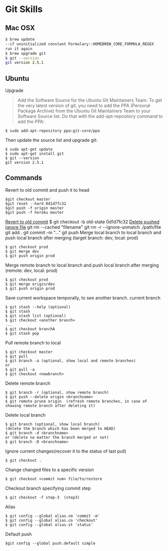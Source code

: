 Git Skills
===
Mac OSX
-----
```sh
$ brew update
--if uninitialized constant Formulary::HOMEBREW_CORE_FORMULA_REGEX
run it again
$ brew upgrade git
$ git --version
git version 2.5.1
```
Ubuntu
-----
Upgrade
>Add the Software Source for the Ubuntu Git Maintainers Team. To get the very latest version of git, you need to add the PPA (Personal Package Archive) from the Ubuntu Git Maintainers Team to your Software Source list. Do that with the add-apt-repository command to add the PPA:

    $ sudo add-apt-repository ppa:git-core/ppa
Then update the source list and upgrade git:

    $ sudo apt-get update
    $ sudo apt-get install git
    $ git --version
    git version 2.5.1
Commands
------
Revert to old commit and push it to head

    $git checkout master
    $git reset --hard 0d1d7fc32
    $git push -f origin master
    $git push -f heroku master
[Revert to old commit](
http://stackoverflow.com/questions/4114095/revert-to-a-previous-git-commit)
    $ git checkout -b old-state 0d1d7fc32
[Delete pushed ignore file](
http://stackoverflow.com/questions/1139762/ignore-files-that-have-already-been-committed-to-a-git-repository)
    git rm --cached "filename"
    git rm -r --ignore-unmatch  ./path/file
    git add .
    git commit -m "..."
    git push
Merge local branch to local branch and push local branch after merging (target branch: dev, local: prod)
    
    $ git checkout prod
    $ git merge dev
    $ git push origin prod
Merge remote branch to local branch and push local branch after merging (remote: dev, local: prod)

    $ git checkout prod
    $ git merge origin/dev
    $ git push origin prod
    
Save current workspace temporally, to see another branch. current branch <branchA>
    
    $ git stash --help (optional)
    $ git stash
    $ git stash list (optional)
    $ git checkout <another branch>
    ...
    $ git checkout branchA
    $ git stash pop
Pull remote branch to local

    $ git checkout master
    $ git pull
    $ git branch -a (optional, show local and remote branches)
    or
    $ git pull -a
    $ git checkout <newbranch>
Delete remote branch
    
    $ git branch -r (optional, show remote branch)
    $ git push --delete origin <branchname>
    $ git remote prune origin  (refresh remote branches, in case of showing remote branch after deleting it)
Delete local branch

    $ git branch (optional, show local branch)
    (delete the branch which has been merged to HEAD)
    $ git branch -d <branchname>
    or (delete no matter the branch merged or not)
    $ git branch -D <branchname>
Ignore current changes(recover it to the status of last pull)

    $ git checkout .
Change changed files to a specific version

    $ git checkout <commit num> file/to/restore
Checkout branch specifying commit step

    $ git checkout -f step-3  (step3)
Alias

    $ git config --global alias.cm 'commit -m'
    $ git config --global alias.co 'checkout'
    $ git config --global alias.st 'status'
Default push

    $git config --global push.default simple
